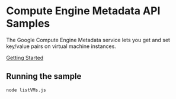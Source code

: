 # Compute Engine Metadata API Samples

The Google Compute Engine Metadata service lets you get and set key/value pairs on virtual machine instances.

[Getting Started](https://cloud.google.com/compute/docs/metadata/)

## Running the sample

`node listVMs.js`
